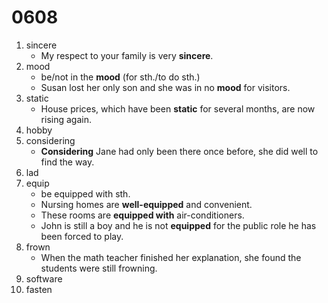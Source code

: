 # 0608

1. sincere
   - My respect to your family is very **sincere**.
2. mood
   - be/not in the **mood** (for sth./to do sth.)
   - Susan lost her only son and she was in no **mood** for visitors.
3. static
   - House prices, which have been **static** for several months, are now rising again.
4. hobby
5. considering
   - **Considering** Jane had only been there once before, she did well to find the way.
6. lad
7. equip
   - be equipped with sth.
   - Nursing homes are **well-equipped** and convenient. 
   - These rooms are **equipped with** air-conditioners.
   - John is still a boy and he is not **equipped** for the public role he has been forced to play.
8. frown
   - When the math teacher finished her explanation, she found the students were still frowning.
9. software
10. fasten
